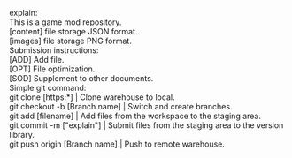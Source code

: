 
explain:  
	This is a game mod repository.  
	[content] file storage JSON format.  
	[images] file storage PNG format.  
Submission instructions:  
	[ADD] Add file.  
	[OPT] File optimization.  
	[SOD] Supplement to other documents.  
Simple git command:  
	git clone [https:*] | Clone warehouse to local.  
	git checkout -b [Branch name] | Switch and create branches.  
	git add [filename] | Add files from the workspace to the staging area.  
	git commit -m ["explain"] | Submit files from the staging area to the version library.  
	git push origin [Branch name] | Push to remote warehouse.  
	